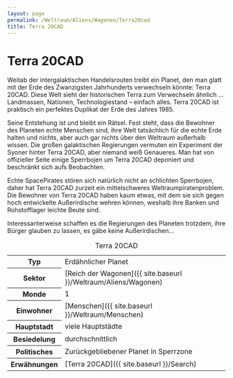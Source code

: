 ```yaml
---
layout: page
permalink: /Weltraum/Aliens/Wagonen/Terra20cad
title: Terra 20CAD
---
```



# Terra 20CAD


Weitab der intergalaktischen Handelsrouten treibt ein Planet, den man glatt mit der Erde des Zwanzigsten Jahrhunderts verwechseln könnte: Terra 20CAD. Diese Welt sieht der historischen Terra zum Verwechseln ähnlich &hellip; Landmassen, Nationen, Technologiestand – einfach alles. Terra 20CAD ist praktisch ein perfektes Duplikat der Erde des Jahres 1985.

Seine Entstehung ist und bleibt ein Rätsel. Fest steht, dass die Bewohner des Planeten echte Menschen sind, ihre Welt tatsächlich für die echte Erde halten und nichts, aber auch gar nichts über den Weltraum außerhalb wissen. Die großen galaktischen Regierungen vermuten ein Experiment der Syoner hinter Terra 20CAD, aber niemand weiß Genaueres. Man hat von offizieller Seite einige Sperrbojen um Terra 20CAD deponiert und beschränkt sich aufs Beobachten.

Echte SpacePirates stören sich natürlich nicht an schlichten Sperrbojen, daher hat Terra 20CAD zurzeit ein mittelschweres Weltraumpiratenproblem. Die Bewohner von Terra 20CAD haben kaum etwas, mit dem sie sich gegen hoch entwickelte Außerirdische wehren können, weshalb ihre Banken und Rohstofflager leichte Beute sind.

Interessanterweise schaffen es die Regierungen des Planeten trotzdem, ihre Bürger glauben zu lassen, es gäbe keine Außerirdischen&hellip;


<aside>
<table data-type="planet">
<caption>Terra 20CAD</caption>
<tbody>
<tr><th>Typ</th><td>Erdähnlicher Planet</td></tr>
<tr><th>Sektor</th><td>[Reich der Wagonen]({{ site.baseurl }}/Weltraum/Aliens/Wagonen)</td></tr>
<tr><th>Monde</th><td>1</td></tr>
<tr><th>Einwohner</th><td>[Menschen]({{ site.baseurl }}/Weltraum/Menschen)</td></tr>
<tr><th>Hauptstadt</th><td>viele Hauptstädte</td></tr>
<tr><th>Besiedelung</th><td>durchschnittlich</td></tr>
<tr><th>Politisches</th><td>Zurückgebliebener Planet in Sperrzone</td></tr>
<tr><th>Erwähnungen</th><td>[Terra 20CAD]({{ site.baseurl }}/Search)</td></tr>
</tbody>
</table>

</aside>

